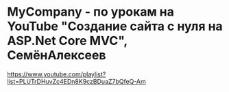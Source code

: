 # MyCompany - по урокам на YouTube "Создание сайта с нуля на ASP.Net Core MVC", СемёнАлексеев
https://www.youtube.com/playlist?list=PLUTrDHuvZc4EDn8K9czBDuaZ7bQfeQ-Am